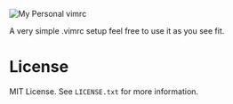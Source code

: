 ![My Personal  vimrc](https://user-images.githubusercontent.com/120442663/207255857-d8a7c034-2f0e-4f11-8d57-99575cd384e8.png)


A very simple .vimrc setup feel free to use it as you see fit. 

# License
MIT License. See `LICENSE.txt` for more information.
